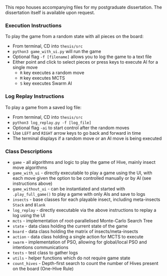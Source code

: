 This repo houses accompanying files for my postgraduate dissertation. The dissertation itself is available upon request.

### Execution Instructions
To play the game from a random state with all pieces on the board:
- From terminal, CD into `thesis/src`
- `python3 game_with_ui.py` will run the game
- Optional flag `-f [filename]` allows you to log the game to a text file
- Either point and click to select pieces or press keys to execute AI for a single move
    - `R` key executes a random move
    - `M` key executes MCTS
    - `S` key executes Swarm AI
    
### Log Replay Instructions
To play a game from a saved log file:
- From terminal, CD into `thesis/src`
- `python3 log_replay.py -f [log_file]`
- Optional flag `-ai` to start control after the random moves
- Use `LEFT` and `RIGHT` arrow keys to go back and forward in time
- The terminal displays if a random move or an AI move is being executed


### Class Descriptions
- `game` - all algorithms and logic to play the game of Hive, mainly insect move algorithms
- `game_with_ui` - directly executable to play a game using the UI, with each move given the option to be controlled manually or by AI (see instructions above)
- `game_without_ui` - can be instantiated and started with `.play_full_game()` to play a game with only AIs and save to logs
- `insects` - base classes for each playable insect, including meta-insects `Stack` and `Blank`
- `log_replay` - directly executable via the above instructions to replay a log using the UI
- `mcts` - implementation of root-parallelised Monte-Carlo Search Tree
- `state` - data class holding the current state of the game
- `board` - data class holding the matrix of insects/meta-insects
- `action` - data class holding a single action for MCTS to execute
- `swarm` - implementation of PSO, allowing for global/local PSO and intentions communications
- `tests` - test class to gather logs
- `utils` - helper functions which do not require game state
- `count_hives` - Depth-first search to count the number of Hives present on the board (One-Hive Rule)
